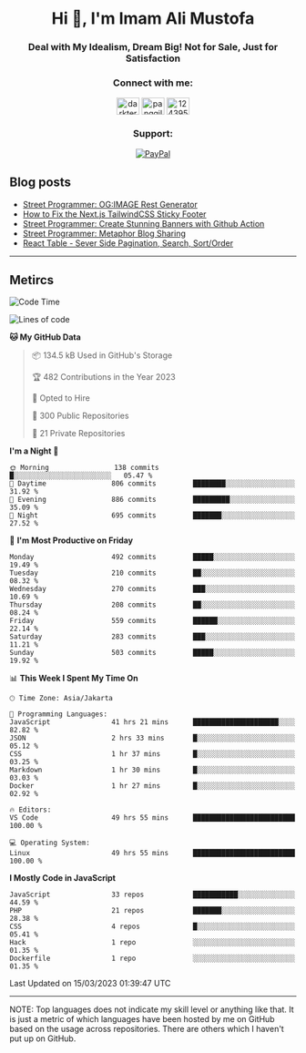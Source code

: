 <h1 align="center">Hi 👋, I'm Imam Ali Mustofa</h1>
<h3 align="center">Deal with My Idealism, Dream Big! Not for Sale, Just for Satisfaction</h3>

<p align="center">
  <h3 align="center">Connect with me:</h3>
  <p align="center">
  <a href="https://dev.to/darkterminal" target="blank"><img align="center" src="https://raw.githubusercontent.com/rahuldkjain/github-profile-readme-generator/master/src/images/icons/Social/devto.svg" alt="darkterminal" height="30" width="40" /></a>
  <a href="https://twitter.com/panggilmeiam" target="blank"><img align="center" src="https://raw.githubusercontent.com/rahuldkjain/github-profile-readme-generator/master/src/images/icons/Social/twitter.svg" alt="panggilmeiam" height="30" width="40" /></a>
  <a href="https://stackoverflow.com/users/12439522" target="blank"><img align="center" src="https://raw.githubusercontent.com/rahuldkjain/github-profile-readme-generator/master/src/images/icons/Social/stack-overflow.svg" alt="12439522" height="30" width="40" /></a>
  </p>
</p>

<h3 align="center">Support:</h3>
<p align="center">
  <a href="https://www.paypal.me/lazarusalhambra" target="_blank"><img src="https://img.shields.io/static/v1?label=PayPal&message=Donate&color=grey&labelColor=blue&logo=paypal" alt="PayPal"></a>
</p>

## Blog posts
<!-- BLOG-POST-LIST:START -->
- [Street Programmer: OG:IMAGE Rest Generator](https://dev.to/darkterminal/street-programmer-ogimage-rest-generator-1jod)
- [How to Fix the Next.js TailwindCSS Sticky Footer](https://dev.to/darkterminal/how-to-fix-the-nextjs-tailwindcss-sticky-footer-1hbk)
- [Street Programmer: Create Stunning Banners with Github Action](https://dev.to/darkterminal/street-programmer-create-stunning-banners-with-github-action-2ljc)
- [Street Programmer: Metaphor Blog Sharing](https://dev.to/darkterminal/street-programmer-metaphor-blog-sharing-fco)
- [React Table - Sever Side Pagination, Search, Sort/Order](https://dev.to/darkterminal/react-table-sever-side-pagination-search-sortorder-2p8m)
<!-- BLOG-POST-LIST:END -->

---
## Metircs

<!--START_SECTION:waka-->
![Code Time](http://img.shields.io/badge/Code%20Time-1%2C353%20hrs%201%20min-blue)

![Lines of code](https://img.shields.io/badge/From%20Hello%20World%20I%27ve%20Written-18.4%20million%20lines%20of%20code-blue)

**🐱 My GitHub Data** 

> 📦 134.5 kB Used in GitHub's Storage 
 > 
> 🏆 482 Contributions in the Year 2023
 > 
> 💼 Opted to Hire
 > 
> 📜 300 Public Repositories 
 > 
> 🔑 21 Private Repositories 
 > 
**I'm a Night 🦉** 

```text
🌞 Morning                138 commits         █░░░░░░░░░░░░░░░░░░░░░░░░   05.47 % 
🌆 Daytime                806 commits         ████████░░░░░░░░░░░░░░░░░   31.92 % 
🌃 Evening                886 commits         █████████░░░░░░░░░░░░░░░░   35.09 % 
🌙 Night                  695 commits         ███████░░░░░░░░░░░░░░░░░░   27.52 % 
```
📅 **I'm Most Productive on Friday** 

```text
Monday                   492 commits         █████░░░░░░░░░░░░░░░░░░░░   19.49 % 
Tuesday                  210 commits         ██░░░░░░░░░░░░░░░░░░░░░░░   08.32 % 
Wednesday                270 commits         ███░░░░░░░░░░░░░░░░░░░░░░   10.69 % 
Thursday                 208 commits         ██░░░░░░░░░░░░░░░░░░░░░░░   08.24 % 
Friday                   559 commits         ██████░░░░░░░░░░░░░░░░░░░   22.14 % 
Saturday                 283 commits         ███░░░░░░░░░░░░░░░░░░░░░░   11.21 % 
Sunday                   503 commits         █████░░░░░░░░░░░░░░░░░░░░   19.92 % 
```


📊 **This Week I Spent My Time On** 

```text
🕑︎ Time Zone: Asia/Jakarta

💬 Programming Languages: 
JavaScript               41 hrs 21 mins      █████████████████████░░░░   82.82 % 
JSON                     2 hrs 33 mins       █░░░░░░░░░░░░░░░░░░░░░░░░   05.12 % 
CSS                      1 hr 37 mins        █░░░░░░░░░░░░░░░░░░░░░░░░   03.25 % 
Markdown                 1 hr 30 mins        █░░░░░░░░░░░░░░░░░░░░░░░░   03.03 % 
Docker                   1 hr 27 mins        █░░░░░░░░░░░░░░░░░░░░░░░░   02.92 % 

🔥 Editors: 
VS Code                  49 hrs 55 mins      █████████████████████████   100.00 % 

💻 Operating System: 
Linux                    49 hrs 55 mins      █████████████████████████   100.00 % 
```

**I Mostly Code in JavaScript** 

```text
JavaScript               33 repos            ███████████░░░░░░░░░░░░░░   44.59 % 
PHP                      21 repos            ███████░░░░░░░░░░░░░░░░░░   28.38 % 
CSS                      4 repos             █░░░░░░░░░░░░░░░░░░░░░░░░   05.41 % 
Hack                     1 repo              ░░░░░░░░░░░░░░░░░░░░░░░░░   01.35 % 
Dockerfile               1 repo              ░░░░░░░░░░░░░░░░░░░░░░░░░   01.35 % 
```




 Last Updated on 15/03/2023 01:39:47 UTC
<!--END_SECTION:waka-->

---
NOTE: Top languages does not indicate my skill level or anything like that. It is just a metric of which languages have been hosted by me on GitHub based on the usage across repositories. There are others which I haven't put up on GitHub.
